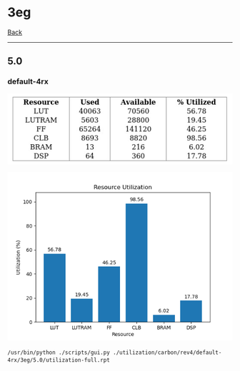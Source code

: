 # 3eg

[Back](<../rev4.md>)

---

## 5.0
### default-4rx

<p align="center">
	<img src="../../../../images/carbon/rev4/default-4rx/3eg/5.0/table.jpg" />
</p>

<p align="center">
	<img src="../../../../images/carbon/rev4/default-4rx/3eg/5.0/graph.png" />
</p>

`/usr/bin/python ./scripts/gui.py ./utilization/carbon/rev4/default-4rx/3eg/5.0/utilization-full.rpt`

